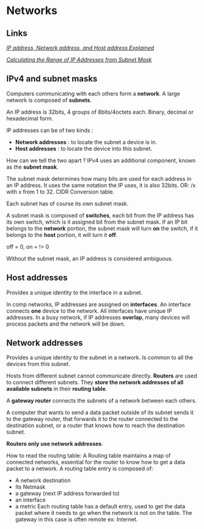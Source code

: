 # Networks

## Links

[*IP address, Network address, and Host address Explained*](https://www.computernetworkingnotes.com/networking-tutorials/ip-address-network-address-and-host-address-explained.html)

[*Calculating the Range of IP Addresses from Subnet Mask*](https://www.baeldung.com/cs/get-ip-range-from-subnet-mask)


## IPv4 and subnet masks

Computers communicating with each others form a **network**. A large network is composed of **subnets**.

An IP address is 32bits, 4 groups of 8bits/4octets each. Binary, decimal or hexadecimal form.

IP addresses can be of two kinds :
- **Network addresses** : to locate the subnet a device is in.
- **Host addresses** : to locate the device into this subnet.

How can we tell the two apart ? IPv4 uses an additional component, known as the **subnet mask**.

The subnet mask determines how many bits are used for each address in an IP address. It uses the same notation the IP uses, it is also 32bits. OR: /x with x from 1 to 32. CIDR Conversion table.

Each subnet has of course its own subnet mask.

A subnet mask is composed of **switches**, each bit from the IP address has its own switch, which is it assigned bit from the subnet mask. If an IP bit belongs to the **network** portion, the subnet mask will turn **on** the switch, if it belongs to the **host** portion, it will turn it **off**.

off = 0, on = != 0

Without the subnet mask, an IP address is considered ambiguous.

## Host addresses

Provides a unique identity to the interface in a subnet.

In comp networks, IP addresses are assigned on **interfaces**. An interface connects **one** device to the network. All interfaces have unique IP addresses. In a busy network, if IP addresses **overlap**, many devices will process packets and the network will be down.

## Network addresses

Provides a unique identity to the subnet in a network. Is common to all the devices from this subnet.

Hosts from different subnet cannot communicate directly. **Routers** are used to connect different subnets. They **store the network addresses of all available subnets** in their **routing table**.

A **gateway router** connects the subnets of a network between each others.

A computer that wants to send a data packet outside of its subnet sends it to the gateway router, that forwards it to the router connected to the destination subnet, or a router that knows how to reach the destination subnet. 

**Routers only use network addresses**.

How to read the routing table:
A Routing table maintains a map of connected networks, essential for the router to know how to get a data packet to a network.
A routing table entry is composed of:
- A network destination
- Its Netmask
- a gateway (next IP address forwarded to)
- an interface
- a metric
Each routing table has a default entry, used to get the data packet where it needs to go when the network is not on the table. The gateway in this case is often remote ex: Internet.
